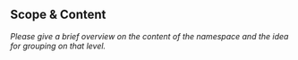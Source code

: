 ## Scope & Content
*Please give a brief overview on the content of the namespace and the idea for grouping on that level.*

<br />